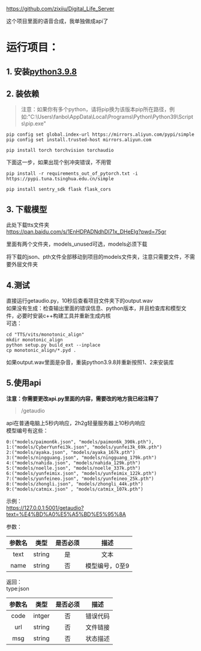 https://github.com/zixiiu/Digital_Life_Server  

这个项目里面的语音合成，我单独做成api了

# 运行项目：

## 1. 安装[python3.9.8](https://www.python.org/ftp/python/3.9.8/)  

## 2. 装依赖  

> 注意：如果你有多个python，请将pip换为该版本pip所在路径，例如:"C:\Users\fanbo\AppData\Local\Programs\Python\Python39\Scripts\pip.exe"

```shell
pip config set global.index-url https://mirrors.aliyun.com/pypi/simple 
pip config set install.trusted-host mirrors.aliyun.com
```

```shell
pip install torch torchvision torchaudio
```  

下面这一步，如果出现个别冲突错误，不用管  

```shell
pip install -r requirements_out_of_pytorch.txt -i https://pypi.tuna.tsinghua.edu.cn/simple
```

```shell
pip install sentry_sdk flask flask_cors
```

## 3. 下载模型  

此处下载tts文件夹  
https://pan.baidu.com/s/1EnHDPADNdhDl71x_DHeElg?pwd=75gr  

里面有两个文件夹，models_unused可选，models必须下载  

将下载的json、pth文件全部移动到项目的models文件夹，注意只需要文件，不需要外层文件夹  

## 4.测试  

直接运行getaudio.py，10秒后查看项目文件夹下的output.wav  
如果没有生成：检查输出里面的错误信息、python版本，并且检查库和模型文件，必要时安装c++构建工具并重新生成内核  
可选：

```shell
cd "TTS/vits/monotonic_align"
mkdir monotonic_align
python setup.py build_ext --inplace
cp monotonic_align/*.pyd .
```

如果output.wav里面是杂音，重装python3.9.8并重新按照1、2来安装库  

## 5.使用api  

**注意：你需要更改api.py里面的内容，需要改的地方我已经注释了**  

> /getaudio

api在普通电脑上5秒内响应，2h2g轻量服务器上10秒内响应  
模型编号有这些：  

```
0:("models/paimon6k.json", "models/paimon6k_390k.pth"),
1:("models/CyberYunfei3k.json", "models/yunfei3k_69k.pth")
2:("models/ayaka.json", "models/ayaka_167k.pth")
3:("models/ningguang.json", "models/ningguang_179k.pth")
4:("models/nahida.json", "models/nahida_129k.pth")
5:("models/noelle.json", "models/noelle_337k.pth")
6:("models/yunfeimix.json", "models/yunfeimix_122k.pth")
7:("models/yunfeineo.json", "models/yunfeineo_25k.pth")
8:("models/zhongli.json", "models/zhongli_44k.pth")
9:("models/catmix.json" , "models/catmix_107k.pth")
```  

示例：  
https://127.0.0.1:5001/getaudio?text=%E4%BD%A0%E5%A5%BD%E5%95%8A
 
参数：

| 参数名 | 类型 | 是否必须 | 描述 |
| :----: | :----: | :----: | :----: |
| text | string | 是 | 文本 |
| name | string | 否 | 模型编号，0至9 |

返回：  
type:json  

| 参数名 | 类型 | 是否必须 | 描述 |
| :----: | :----: | :----: | :----: |
| code | intger | 否 | 错误代码 |
| url | string | 否 | 文件链接 |
| msg | string | 否 | 状态描述 |
